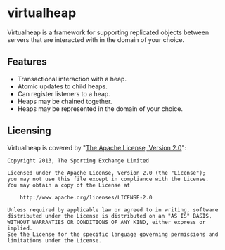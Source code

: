 virtualheap
===========

Virtualheap is a framework for supporting replicated objects between servers that are interacted with in the domain of your choice.

Features
--------

* Transactional interaction with a heap.
* Atomic updates to child heaps.
* Can register listeners to a heap.
* Heaps may be chained together.
* Heaps may be represented in the domain of your choice.


Licensing
---------

Virtualheap is covered by "[The Apache License, Version 2.0](http://www.apache.org/licenses/LICENSE-2.0.html)":

    Copyright 2013, The Sporting Exchange Limited
    
    Licensed under the Apache License, Version 2.0 (the "License");
    you may not use this file except in compliance with the License.
    You may obtain a copy of the License at
    
        http://www.apache.org/licenses/LICENSE-2.0
    
    Unless required by applicable law or agreed to in writing, software
    distributed under the License is distributed on an "AS IS" BASIS,
    WITHOUT WARRANTIES OR CONDITIONS OF ANY KIND, either express or implied.
    See the License for the specific language governing permissions and
    limitations under the License.
